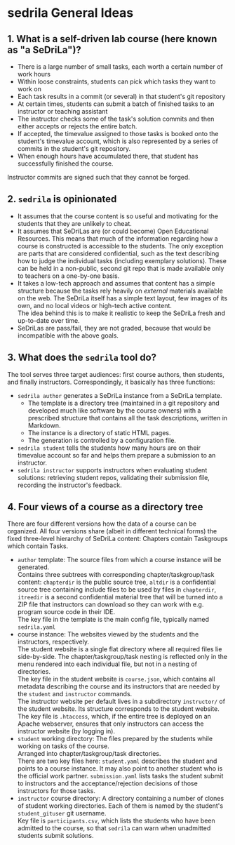 # sedrila General Ideas

## 1. What is a self-driven lab course (here known as "a SeDriLa")?

- There is a large number of small tasks, each worth a certain number of work hours
- Within loose constraints, students can pick which tasks they want to work on
- Each task results in a commit (or several) in that student's git repository
- At certain times, students can submit a batch of finished tasks to an instructor or teaching assistant
- The instructor checks some of the task's solution commits and then
  either accepts or rejects the entire batch.
- If accepted, the timevalue assigned to those tasks is booked onto the student's timevalue account,
  which is also represented by a series of commits in the student's git repository.
- When enough hours have accumulated there, that student has successfully finished the course.

Instructor commits are signed such that they cannot be forged.


## 2. `sedrila` is opinionated

- It assumes that the course content is so useful and motivating for the students
  that they are unlikely to cheat.
- It assumes that SeDriLas are (or could become) Open Educational Resources.
  This means that much of the information regarding how a course is constructed is accessible to the students.
  The only exception are parts that are considered confidential, such as the text describing how to 
  judge the individual tasks (including exemplary solutions). 
  These can be held in a non-public, second git repo that is made available only to teachers on a one-by-one basis. 
- It takes a low-tech approach and assumes that content has a simple structure
  because the tasks rely heavily on _external_ materials available on the web.
  The SeDriLa itself has a simple text layout, few images of its own,
  and no local videos or high-tech active content.  
  The idea behind this is to make it realistic to keep the SeDriLa fresh and up-to-date over time.
- SeDriLas are pass/fail, they are not graded, because that would be incompatible
  with the above goals.


## 3. What does the `sedrila` tool do?

The tool serves three target audiences: 
first course authors, then students, and finally instructors. 
Correspondingly, it basically has three functions:

- `sedrila author` generates a SeDriLa instance from a SeDriLa template.  
  - The template is a directory tree 
    (maintained in a git repository and developed much like software by the course owners)
    with a prescribed structure that contains all the task descriptions, written in Markdown.
  - The instance is a directory of static HTML pages.
  - The generation is controlled by a configuration file.
- `sedrila student` tells the students how many hours are on their timevalue account so far
  and helps them prepare a submission to an instructor.
- `sedrila instructor` supports instructors when evaluating student solutions:
  retrieving student repos, validating their submission file, 
  recording the instructor's feedback.


## 4. Four views of a course as a directory tree

There are four different versions how the data of a course can be organized.
All four versions share (albeit in different technical forms) the fixed three-level
hierarchy of SeDriLa content: Chapters contain Taskgroups which contain Tasks.

- `author` template: The source files from which a course instance will be generated.  
  Contains three subtrees with corresponding chapter/taskgroup/task content:
  `chapterdir` is the public source tree,
  `altdir` is a confidential source tree containing include files to be used by files in `chapterdir`,
  `itreedir` is a second confidential material tree that will be turned into a ZIP file that
  instructors can download so they can work with e.g. program source code in their IDE.  
  The key file in the template is the main config file, typically named `sedrila.yaml`
- course instance: The websites viewed by the students and the instructors, respectively.  
  The student website is a single flat directory where all required files lie side-by-side.
  The chapter/taskgroup/task nesting is reflected only in the menu rendered into each individual file,
  but not in a nesting of directories.  
  The key file in the student website is `course.json`, which contains all metadata describing the course
  and its instructors that are needed by the `student` and `instructor` commands.  
  The instructor website per default lives in a subdirectory `instructor/` of the student website.
  Its structure corresponds to the student website.  
  The key file is `.htaccess`, which, if the entire tree is deployed on an Apache webserver,
  ensures that only instructors can access the instructor website (by logging in). 
- `student` working directory: The files prepared by the students while working on tasks of the course.  
  Arranged into chapter/taskgroup/task directories.  
  There are two key files here: `student.yaml` describes the student and points to a course instance.
  It may also point to another student who is the official work partner.
  `submission.yaml` lists tasks the student submit to instructors and the acceptance/rejection
  decisions of those instructors for those tasks.
- `instructor` course directory:
  A directory containing a number of clones of student working directories.
  Each of them is named by the student's `student_gituser` git username.  
  Key file is `participants.csv`, which lists the students who have been admitted to the course,
  so that `sedrila` can warn when unadmitted students submit solutions.
